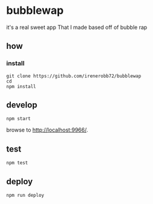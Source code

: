 
# bubblewap

it's a real sweet app
That I made based off of bubble rap

## how

### install

```
git clone https://github.com/irenerobb72/bubblewap
cd 
npm install
```

## develop

```
npm start
```

browse to <http://localhost:9966/>.

## test

```
npm test
```

## deploy

```
npm run deploy
```
